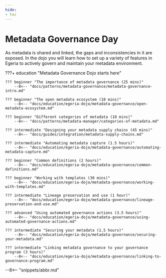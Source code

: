 ```yaml
---
hide:
- toc
---
```


<!-- SPDX-License-Identifier: CC-BY-4.0 -->
<!-- Copyright Contributors to the ODPi Egeria project 2020. -->

# Metadata Governance Day

As metadata is shared and linked, the gaps and inconsistencies in it are exposed.  In the dojo you will learn how to set up a variety of features in Egeria to actively govern and maintain your metadata environment.

???+ education "Metadata Governance Dojo starts here"

    ??? beginner "The importance of metadata governance (25 mins)"
        --8<-- "docs/patterns/metadata-governance/metadata-governance-intro.md"

    ??? beginner "The open metadata ecosystem (10 mins)"
        --8<-- "docs/education/egeria-dojo/metadata-governance/open-metadata-ecosystem.md"
        
    ??? beginner "Different categories of metadata (10 mins)"
        --8<-- "docs/patterns/metadata-manager/categories-of-metadata.md"

    ??? intermediate "Designing your metadata supply chains (45 mins)"
        --8<-- "docs/guides/integration/metadata-supply-chains.md"

    ??? intermediate "Automating metadata capture (1.5 hours)"
        --8<-- "docs/education/egeria-dojo/metadata-governance/automating-metadata-capture.md"

    ??? beginner "Common definitions (2 hours)"
        --8<-- "docs/education/egeria-dojo/metadata-governance/common-definitions.md"

    ??? beginner "Working with templates (30 mins)"
        --8<-- "docs/education/egeria-dojo/metadata-governance/working-with-templates.md"

    ??? intermediate "Lineage preservation and use (1 hour)"
        --8<-- "docs/education/egeria-dojo/metadata-governance/lineage-preservation-and-use.md"
 
    ??? advanced "Using automated governance actions (3.5 hours)"
        --8<-- "docs/education/egeria-dojo/metadata-governance/using-automated-governance-actions.md"

    ??? intermediate "Securing your metadata (1.5 hours)"
        --8<-- "docs/education/egeria-dojo/metadata-governance/securing-your-metadata.md"

    ??? intermediate "Linking metadata governance to your governance program (3 hours)"
        --8<-- "docs/education/egeria-dojo/metadata-governance/linking-to-governance-program.md"

          
--8<-- "snippets/abbr.md"